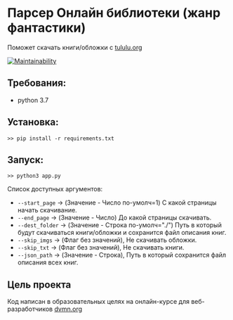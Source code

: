# Парсер Онлайн библиотеки (жанр фантастики)
Поможет скачать книги/обложки c [tululu.org](tululu.org)

[![Maintainability](https://api.codeclimate.com/v1/badges/ac03e2881bf9a8a1e734/maintainability)](https://codeclimate.com/github/Zed-chi/dvmn_frontend_ch3/maintainability)


## Требования:
- python 3.7

## Установка:
```
>> pip install -r requirements.txt
```

## Запуск:
```
>> python3 app.py
```
Список доступных аргументов:
* `--start_page` -> (Значение - Число по-умолч=1) С какой страницы начать скачивание.
* `--end_page` -> (Значение - Число) До какой страницы скачивать.
* `--dest_folder` -> (Значение - Строка по-умолч="./") Путь в который будут скачиваться книги/обложки и сохранится файл описания книг.
* `--skip_imgs` -> (Флаг без значений), Не скачивать обложки.
* `--skip_txt` -> (Флаг без значений), Не скачивать книги.
* `--json_path` -> (Значение - Строка), Путь в который сохранится файл описания всех книг.


## Цель проекта

Код написан в образовательных целях на онлайн-курсе для веб-разработчиков [dvmn.org](https://dvmn.org/)
